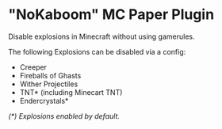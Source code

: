 # "NoKaboom" MC Paper Plugin

Disable explosions in Minecraft without using gamerules.

The following Explosions can be disabled via a config:

- Creeper
- Fireballs of Ghasts
- Wither Projectiles
- TNT* (including Minecart TNT)
- Endercrystals*

_(*) Explosions enabled by default._
